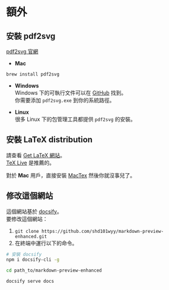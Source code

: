 # 額外

## 安裝 pdf2svg

[pdf2svg 官網](https://www.cityinthesky.co.uk/opensource/pdf2svg/)

- **Mac**

```bash
brew install pdf2svg
```

- **Windows**  
  Windows 下的可執行文件可以在 [GitHub](https://github.com/jalios/pdf2svg-windows) 找到。  
  你需要添加 `pdf2svg.exe` 到你的系統路徑。

* **Linux**  
  很多 Linux 下的包管理工具都提供 `pdf2svg` 的安裝。

## 安裝 LaTeX distribution

請查看 [Get LaTeX 網站](https://www.latex-project.org/get/)。  
[TeX Live](https://www.tug.org/texlive/) 是推薦的。

對於 **Mac** 用戶，直接安裝 [MacTex](https://www.tug.org/mactex) 然後你就沒事兒了。

## 修改這個網站

這個網站基於 [docsify](https://docsify.js.org/#/)。  
要修改這個網站：

1. `git clone https://github.com/shd101wyy/markdown-preview-enhanced.git`
2. 在終端中運行以下的命令。

```bash
# 安裝 docsify
npm i docsify-cli -g

cd path_to/markdown-preview-enhanced

docsify serve docs
```
